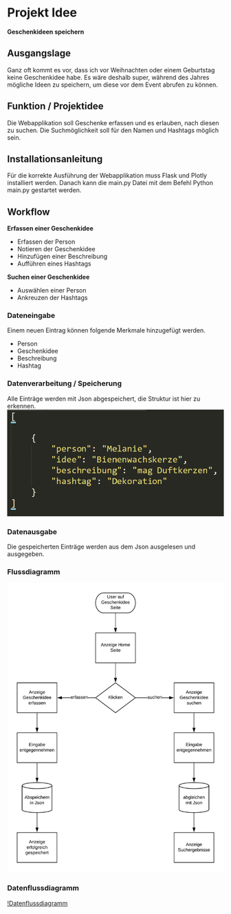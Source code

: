# Projekt Idee
**Geschenkideen speichern**


## Ausgangslage
Ganz oft kommt es vor, dass ich vor Weihnachten oder einem Geburtstag keine Geschenkidee habe. Es wäre deshalb super, während des Jahres mögliche Ideen zu speichern, um diese vor dem Event abrufen zu können.

## Funktion / Projektidee
Die Webapplikation soll Geschenke erfassen und es erlauben, nach diesen zu suchen. Die Suchmöglichkeit soll für den Namen und Hashtags möglich sein.


## Installationsanleitung
Für die korrekte Ausführung der Webapplikation muss Flask und Plotly installiert werden. Danach kann die main.py Datei mit dem Befehl Python main.py gestartet werden.


## Workflow
**Erfassen einer Geschenkidee**
- Erfassen der Person
- Notieren der Geschenkidee
- Hinzufügen einer Beschreibung
- Aufführen eines Hashtags

**Suchen einer Geschenkidee**
- Auswählen einer Person
- Ankreuzen der Hashtags


### Dateneingabe
Einem neuen Eintrag können folgende Merkmale hinzugefügt werden.
- Person
- Geschenkidee
- Beschreibung
- Hashtag

### Datenverarbeitung / Speicherung
Alle Einträge werden mit Json abgespeichert, die Struktur ist hier zu erkennen.
![Image](./json_struktur.png)

### Datenausgabe
Die gespeicherten Einträge werden aus dem Json ausgelesen und ausgegeben.

### Flussdiagramm


![Diagramm](./flussdiagramm.png)

### Datenflussdiagramm

[!Datenflussdiagramm](./datenflussdiagramm.png)
